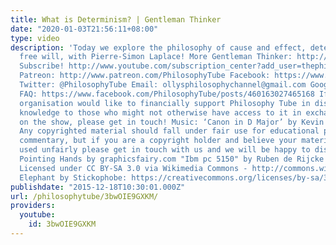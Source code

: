```yaml
---
title: What is Determinism? | Gentleman Thinker
date: "2020-01-03T21:56:11+08:00"
type: video
description: 'Today we explore the philosophy of cause and effect, determinism and
  free will, with Pierre-Simon Laplace! More Gentleman Thinker: http://tinyurl.com/nkjotvn
  Subscribe! http://www.youtube.com/subscription_center?add_user=thephilosophytube
  Patreon: http://www.patreon.com/PhilosophyTube Facebook: https://www.facebook.com/PhilosophyTube?ref=hl
  Twitter: @PhilosophyTube Email: ollysphilosophychannel@gmail.com Google+: google.com/+thephilosophytube
  FAQ: https://www.facebook.com/PhilosophyTube/posts/460163027465168 If you or your
  organisation would like to financially support Philosophy Tube in distributing philosophical
  knowledge to those who might not otherwise have access to it in exchange for credits
  on the show, please get in touch! Music: ‘Canon in D Major’ by Kevin MacLeod (incompetech.com)
  Any copyrighted material should fall under fair use for educational purposes or
  commentary, but if you are a copyright holder and believe your material has been
  used unfairly please get in touch with us and we will be happy to discuss it. Assets:
  Pointing Hands by graphicsfairy.com "Ibm pc 5150" by Ruben de Rijcke - Own work.
  Licensed under CC BY-SA 3.0 via Wikimedia Commons - http://commons.wikimedia.org/wiki/File:Ibm_pc_5150.jpg#/media/File:Ibm_pc_5150.jpg
  Elephant by Stickophobe: https://creativecommons.org/licenses/by-sa/3.0/legalcode'
publishdate: "2015-12-18T10:30:01.000Z"
url: /philosophytube/3bwOIE9GXKM/
providers:
  youtube:
    id: 3bwOIE9GXKM
---
```

